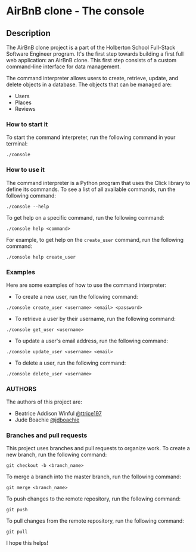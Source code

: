 # AirBnB clone - The console

## Description

The AirBnB clone project is a part of the Holberton School Full-Stack Software Engineer program. It's the first step towards building a first full web application: an AirBnB clone. This first step consists of a custom command-line interface for data management.

The command interpreter allows users to create, retrieve, update, and delete objects in a database. The objects that can be managed are:

* Users
* Places
* Reviews

### How to start it

To start the command interpreter, run the following command in your terminal:

``` shell
./console
```

### How to use it

The command interpreter is a Python program that uses the Click library to define its commands. To see a list of all available commands, run the following command:

``` shell
./console --help
```

To get help on a specific command, run the following command:

``` shell
./console help <command>
```

For example, to get help on the `create_user` command, run the following command:

``` shell
./console help create_user
```

### Examples

Here are some examples of how to use the command interpreter:

* To create a new user, run the following command:

``` shell
./console create_user <username> <email> <password>
```

* To retrieve a user by their username, run the following command:

``` shell
./console get_user <username>
```

* To update a user's email address, run the following command:

``` shell
./console update_user <username> <email>
```

* To delete a user, run the following command:

``` shell
./console delete_user <username>
```

### AUTHORS

The authors of this project are:

* Beatrice Addison Winful [@ttrice197](https://github.com/ttrice197)
* Jude Boachie [@jdboachie](https://github.com/jdboachie)

### Branches and pull requests

This project uses branches and pull requests to organize work. To create a new branch, run the following command:

``` shell
git checkout -b <branch_name>
```

To merge a branch into the master branch, run the following command:

``` shell
git merge <branch_name>
```

To push changes to the remote repository, run the following command:

``` shell
git push
```

To pull changes from the remote repository, run the following command:

``` shell
git pull
```

I hope this helps!
